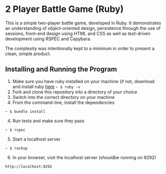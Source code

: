 # 2 Player Battle Game (Ruby)

This is a simple two-player battle game, developed in Ruby. It demonstrates an understanding of object-oriented design, persistence through the use of sessions, front-end design using HTML and CSS as well as test-driven development using RSPEC and Capybara.

The complexity was intentionally kept to a minimum in order to present a clean, simple product.

## Installing and Running the Program

1. Make sure you have ruby installed on your machine (if not, download and install ruby [here](https://www.ruby-lang.org/en/downloads/)
`~ $ ruby -v`
2. Fork and clone this repository into a directory of your choice
2. Switch into the correct directory on your machine
3. From the command-line, install the dependencies

`~ $ bundle install`

4. Run tests and make sure they pass

`~ $ rspec`

5. Start a localhost server

`~ $ rackup`

6. In your browser, visit the localhost server (shouldbe running on 9292)

`http://localhost:9292`

